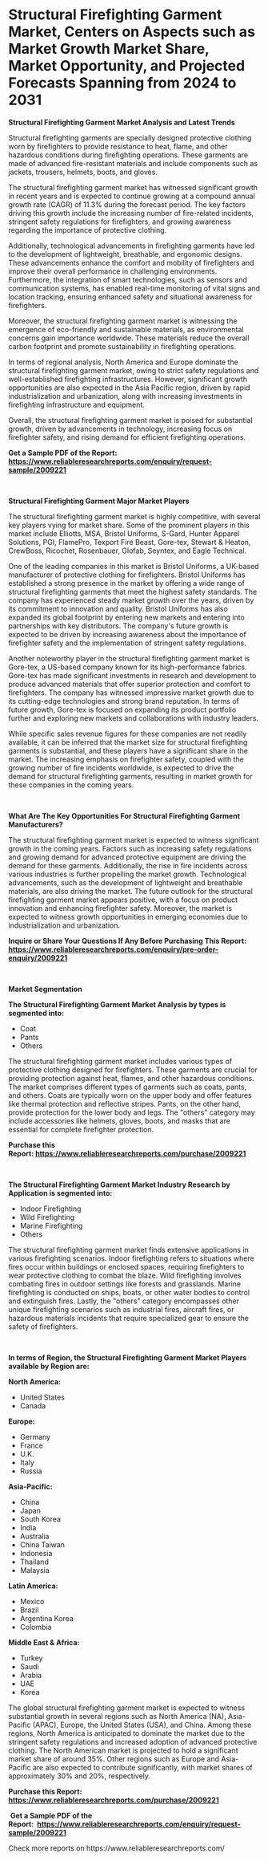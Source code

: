 <p><h1>Structural Firefighting Garment Market, Centers on Aspects such as Market Growth Market Share, Market Opportunity, and Projected Forecasts Spanning from 2024 to 2031</h1></p><p><strong>Structural Firefighting Garment Market Analysis and Latest Trends</strong></p>
<p><p>Structural firefighting garments are specially designed protective clothing worn by firefighters to provide resistance to heat, flame, and other hazardous conditions during firefighting operations. These garments are made of advanced fire-resistant materials and include components such as jackets, trousers, helmets, boots, and gloves.</p><p>The structural firefighting garment market has witnessed significant growth in recent years and is expected to continue growing at a compound annual growth rate (CAGR) of 11.3% during the forecast period. The key factors driving this growth include the increasing number of fire-related incidents, stringent safety regulations for firefighters, and growing awareness regarding the importance of protective clothing.</p><p>Additionally, technological advancements in firefighting garments have led to the development of lightweight, breathable, and ergonomic designs. These advancements enhance the comfort and mobility of firefighters and improve their overall performance in challenging environments. Furthermore, the integration of smart technologies, such as sensors and communication systems, has enabled real-time monitoring of vital signs and location tracking, ensuring enhanced safety and situational awareness for firefighters.</p><p>Moreover, the structural firefighting garment market is witnessing the emergence of eco-friendly and sustainable materials, as environmental concerns gain importance worldwide. These materials reduce the overall carbon footprint and promote sustainability in firefighting operations.</p><p>In terms of regional analysis, North America and Europe dominate the structural firefighting garment market, owing to strict safety regulations and well-established firefighting infrastructures. However, significant growth opportunities are also expected in the Asia Pacific region, driven by rapid industrialization and urbanization, along with increasing investments in firefighting infrastructure and equipment.</p><p>Overall, the structural firefighting garment market is poised for substantial growth, driven by advancements in technology, increasing focus on firefighter safety, and rising demand for efficient firefighting operations.</p></p>
<p><strong>Get a Sample PDF of the Report:&nbsp; <a href="https://www.reliableresearchreports.com/enquiry/request-sample/2009221">https://www.reliableresearchreports.com/enquiry/request-sample/2009221</a></strong></p>
<p>&nbsp;</p>
<p><strong>Structural Firefighting Garment Major Market Players</strong></p>
<p><p>The structural firefighting garment market is highly competitive, with several key players vying for market share. Some of the prominent players in this market include Elliotts, MSA, Bristol Uniforms, S-Gard, Hunter Apparel Solutions, PGI, FlamePro, Texport Fire Beast, Gore-tex, Stewart & Heaton, CrewBoss, Ricochet, Rosenbauer, Glofab, Seyntex, and Eagle Technical.</p><p>One of the leading companies in this market is Bristol Uniforms, a UK-based manufacturer of protective clothing for firefighters. Bristol Uniforms has established a strong presence in the market by offering a wide range of structural firefighting garments that meet the highest safety standards. The company has experienced steady market growth over the years, driven by its commitment to innovation and quality. Bristol Uniforms has also expanded its global footprint by entering new markets and entering into partnerships with key distributors. The company's future growth is expected to be driven by increasing awareness about the importance of firefighter safety and the implementation of stringent safety regulations.</p><p>Another noteworthy player in the structural firefighting garment market is Gore-tex, a US-based company known for its high-performance fabrics. Gore-tex has made significant investments in research and development to produce advanced materials that offer superior protection and comfort to firefighters. The company has witnessed impressive market growth due to its cutting-edge technologies and strong brand reputation. In terms of future growth, Gore-tex is focused on expanding its product portfolio further and exploring new markets and collaborations with industry leaders.</p><p>While specific sales revenue figures for these companies are not readily available, it can be inferred that the market size for structural firefighting garments is substantial, and these players have a significant share in the market. The increasing emphasis on firefighter safety, coupled with the growing number of fire incidents worldwide, is expected to drive the demand for structural firefighting garments, resulting in market growth for these companies in the coming years.</p></p>
<p>&nbsp;</p>
<p><strong>What Are The Key Opportunities For Structural Firefighting Garment Manufacturers?</strong></p>
<p><p>The structural firefighting garment market is expected to witness significant growth in the coming years. Factors such as increasing safety regulations and growing demand for advanced protective equipment are driving the demand for these garments. Additionally, the rise in fire incidents across various industries is further propelling the market growth. Technological advancements, such as the development of lightweight and breathable materials, are also driving the market. The future outlook for the structural firefighting garment market appears positive, with a focus on product innovation and enhancing firefighter safety. Moreover, the market is expected to witness growth opportunities in emerging economies due to industrialization and urbanization.</p></p>
<p><strong>Inquire or Share Your Questions If Any Before Purchasing This Report: <a href="https://www.reliableresearchreports.com/enquiry/pre-order-enquiry/2009221">https://www.reliableresearchreports.com/enquiry/pre-order-enquiry/2009221</a></strong></p>
<p>&nbsp;</p>
<p><strong>Market Segmentation</strong></p>
<p><strong>The Structural Firefighting Garment Market Analysis by types is segmented into:</strong></p>
<p><ul><li>Coat</li><li>Pants</li><li>Others</li></ul></p>
<p><p>The structural firefighting garment market includes various types of protective clothing designed for firefighters. These garments are crucial for providing protection against heat, flames, and other hazardous conditions. The market comprises different types of garments such as coats, pants, and others. Coats are typically worn on the upper body and offer features like thermal protection and reflective stripes. Pants, on the other hand, provide protection for the lower body and legs. The "others" category may include accessories like helmets, gloves, boots, and masks that are essential for complete firefighter protection.</p></p>
<p><strong>Purchase this Report:&nbsp;<a href="https://www.reliableresearchreports.com/purchase/2009221">https://www.reliableresearchreports.com/purchase/2009221</a></strong></p>
<p>&nbsp;</p>
<p><strong>The Structural Firefighting Garment Market Industry Research by Application is segmented into:</strong></p>
<p><ul><li>Indoor Firefighting</li><li>Wild Firefighting</li><li>Marine Firefighting</li><li>Others</li></ul></p>
<p><p>The structural firefighting garment market finds extensive applications in various firefighting scenarios. Indoor firefighting refers to situations where fires occur within buildings or enclosed spaces, requiring firefighters to wear protective clothing to combat the blaze. Wild firefighting involves combating fires in outdoor settings like forests and grasslands. Marine firefighting is conducted on ships, boats, or other water bodies to control and extinguish fires. Lastly, the "others" category encompasses other unique firefighting scenarios such as industrial fires, aircraft fires, or hazardous materials incidents that require specialized gear to ensure the safety of firefighters.</p></p>
<p>&nbsp;</p>
<p><strong>In terms of Region, the Structural Firefighting Garment Market Players available by Region are:</strong></p>
<p>
    <p> <strong> North America: </strong>
        <ul>
            <li>United States</li>
            <li>Canada</li>
        </ul>
        </p> 
    <p> <strong> Europe: </strong>
        <ul>
            <li>Germany</li>
            <li>France</li>
            <li>U.K.</li>
            <li>Italy</li>
            <li>Russia</li>
        </ul>
        </p> 
    <p> <strong> Asia-Pacific: </strong>
        <ul>
            <li>China</li>
            <li>Japan</li>
            <li>South Korea</li>
            <li>India</li>
            <li>Australia</li>
            <li>China Taiwan</li>
            <li>Indonesia</li>
            <li>Thailand</li>
            <li>Malaysia</li>
        </ul>
        </p> 
    <p> <strong> Latin America: </strong>
        <ul>
            <li>Mexico</li>
            <li>Brazil</li>
            <li>Argentina Korea</li>
            <li>Colombia</li>
        </ul>
        </p> 
    <p> <strong> Middle East & Africa: </strong>
        <ul>
            <li>Turkey</li>
            <li>Saudi</li>
            <li>Arabia</li>
            <li>UAE</li>
            <li>Korea</li>
        </ul>
    </p>
    </p>
<p><p>The global structural firefighting garment market is expected to witness substantial growth in several regions such as North America (NA), Asia-Pacific (APAC), Europe, the United States (USA), and China. Among these regions, North America is anticipated to dominate the market due to the stringent safety regulations and increased adoption of advanced protective clothing. The North American market is projected to hold a significant market share of around 35%. Other regions such as Europe and Asia-Pacific are also expected to contribute significantly, with market shares of approximately 30% and 20%, respectively.</p></p>
<p><strong>Purchase this Report: <a href="https://www.reliableresearchreports.com/purchase/2009221">https://www.reliableresearchreports.com/purchase/2009221</a></strong></p>
<p>&nbsp;<strong>Get a Sample PDF of the Report:&nbsp;&nbsp;<a href="https://www.reliableresearchreports.com/enquiry/request-sample/2009221">https://www.reliableresearchreports.com/enquiry/request-sample/2009221</a></strong></p>
<p><strong></strong></p>
<p>Check more reports on https://www.reliableresearchreports.com/</p>